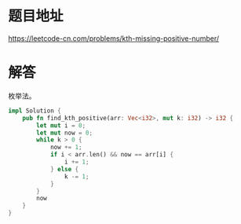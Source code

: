 # 题目地址

<https://leetcode-cn.com/problems/kth-missing-positive-number/>

# 解答

枚举法。

```Rust
impl Solution {
    pub fn find_kth_positive(arr: Vec<i32>, mut k: i32) -> i32 {
        let mut i = 0;
        let mut now = 0;
        while k > 0 {
            now += 1;
            if i < arr.len() && now == arr[i] {
                i += 1;
            } else {
                k -= 1;
            }
        }
        now
    }
}
```
